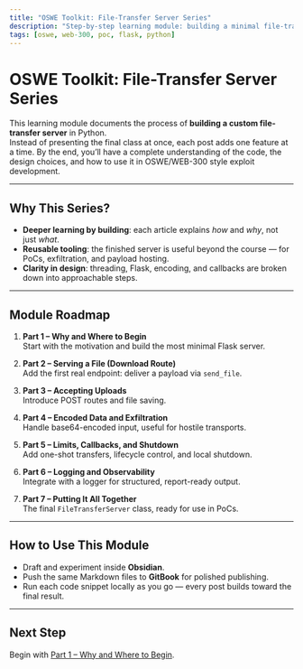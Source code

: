 ```yaml
---
title: "OSWE Toolkit: File-Transfer Server Series"
description: "Step-by-step learning module: building a minimal file-transfer server in Python with Flask, threading, and logging."
tags: [oswe, web-300, poc, flask, python]
---
```


# OSWE Toolkit: File-Transfer Server Series

This learning module documents the process of **building a custom file-transfer server** in Python.  
Instead of presenting the final class at once, each post adds one feature at a time. By the end, you’ll have a complete understanding of the code, the design choices, and how to use it in OSWE/WEB-300 style exploit development.

---

## Why This Series?

- **Deeper learning by building**: each article explains *how* and *why*, not just *what*.  
- **Reusable tooling**: the finished server is useful beyond the course — for PoCs, exfiltration, and payload hosting.  
- **Clarity in design**: threading, Flask, encoding, and callbacks are broken down into approachable steps.  

---

## Module Roadmap

1. **Part 1 – Why and Where to Begin**  
   Start with the motivation and build the most minimal Flask server.

2. **Part 2 – Serving a File (Download Route)**  
   Add the first real endpoint: deliver a payload via `send_file`.

3. **Part 3 – Accepting Uploads**  
   Introduce POST routes and file saving.

4. **Part 4 – Encoded Data and Exfiltration**  
   Handle base64-encoded input, useful for hostile transports.

5. **Part 5 – Limits, Callbacks, and Shutdown**  
   Add one-shot transfers, lifecycle control, and local shutdown.

6. **Part 6 – Logging and Observability**  
   Integrate with a logger for structured, report-ready output.

7. **Part 7 – Putting It All Together**  
   The final `FileTransferServer` class, ready for use in PoCs.

---

## How to Use This Module

- Draft and experiment inside **Obsidian**.  
- Push the same Markdown files to **GitBook** for polished publishing.  
- Run each code snippet locally as you go — every post builds toward the final result.  

---

## Next Step

Begin with [Part 1 – Why and Where to Begin](OSWE%20Course/File-Transfer%20Server/Part1.md).